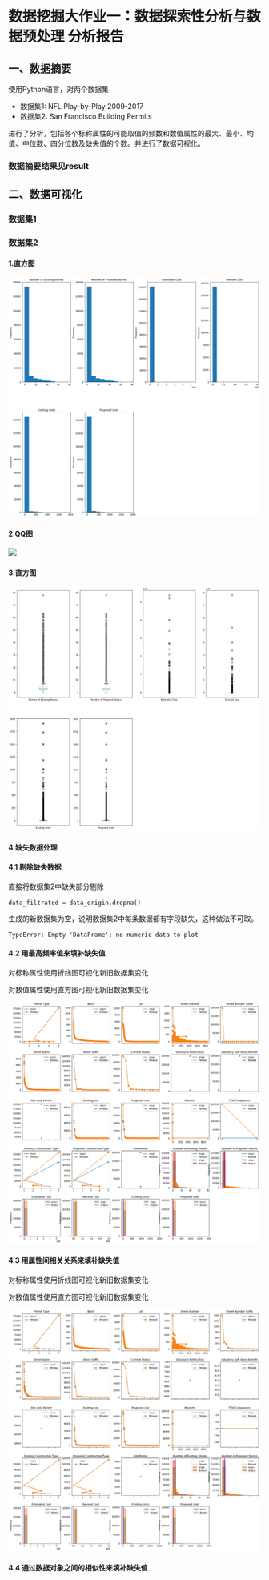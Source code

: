 
# 数据挖掘大作业一：数据探索性分析与数据预处理 分析报告

## 一、数据摘要

使用Python语言，对两个数据集
- 数据集1: NFL Play-by-Play 2009-2017
- 数据集2: San Francisco Building Permits

进行了分析，包括各个标称属性的可能取值的频数和数值属性的最大、最小、均值、中位数、四分位数及缺失值的个数。并进行了数据可视化。

### 数据摘要结果见result

## 二、数据可视化

### 数据集1




### 数据集2

#### 1.直方图
![](https://github.com/zyh0904/dm-report1/blob/master/image/data2_%E7%9B%B4%E6%96%B9%E5%9B%BE.png?raw=true)

#### 2.QQ图
![](https://github.com/zyh0904/dm-report1/blob/master/image/data2_QQ%E5%9B%BE.png?raw=true)

#### 3.直方图
![](https://github.com/zyh0904/dm-report1/blob/master/image/data2_%E7%9B%92%E5%9B%BE.png?raw=true)

#### 4.缺失数据处理

#### 4.1 剔除缺失数据

直接将数据集2中缺失部分剔除

```
data_filtrated = data_origin.dropna()
```

生成的新数据集为空，说明数据集2中每条数据都有字段缺失，这种做法不可取。
```
TypeError: Empty 'DataFrame': no numeric data to plot
```

#### 4.2 用最高频率值来填补缺失值

对标称属性使用折线图可视化新旧数据集变化

对数值属性使用直方图可视化新旧数据集变化

![](https://github.com/zyh0904/dm-report1/blob/master/image/data2_%E6%9C%80%E9%AB%98%E9%A2%91%E8%A1%A5%E5%85%A8.png?raw=true)

#### 4.3 用属性间相关关系来填补缺失值

对标称属性使用折线图可视化新旧数据集变化

对数值属性使用直方图可视化新旧数据集变化

![](https://github.com/zyh0904/dm-report1/blob/master/image/data2_%E5%B1%9E%E6%80%A7%E9%97%B4%E5%85%B3%E7%B3%BB.png?raw=true)

#### 4.4 通过数据对象之间的相似性来填补缺失值


